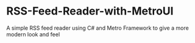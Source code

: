 # RSS-Feed-Reader-with-MetroUI
A simple RSS feed reader using C# and Metro Framework to give a more modern look and feel
